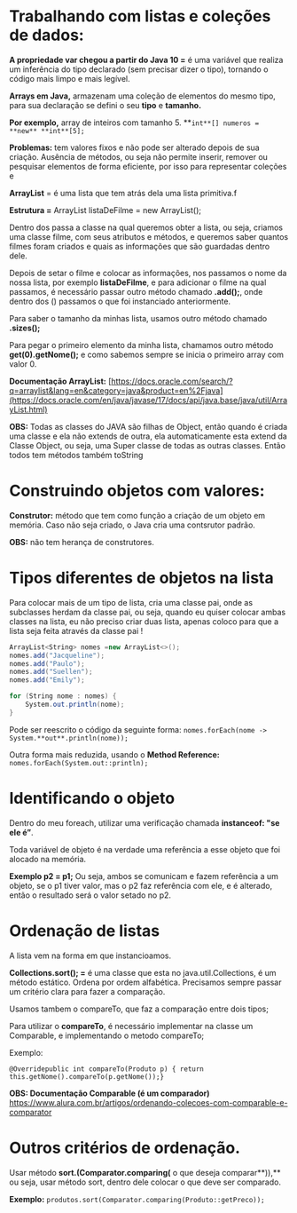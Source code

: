 # Trabalhando com listas e coleções de dados:

**A propriedade var chegou a partir do Java 10  =** é uma variável que realiza um inferência do tipo declarado (sem precisar dizer o tipo), tornando o código mais limpo e mais legível.

**Arrays em Java,** armazenam uma coleção de elementos do mesmo tipo, para sua declaração se defini o seu **tipo**  e **tamanho.**

**Por exemplo,** array de inteiros com tamanho 5. **`int**[] numeros = **new** **int**[5];`

**Problemas:** tem valores fixos e não pode ser alterado depois de sua criação. Ausência de métodos, ou seja não permite inserir, remover ou pesquisar elementos de forma eficiente, por isso para representar coleções e 

**ArrayList** = é uma lista que tem atrás dela uma lista primitiva.f

**Estrutura =** ArrayList<Filme> listaDeFilme = new ArrayList();

Dentro dos <Classe> passa a classe na qual queremos obter a lista, ou seja, criamos uma classe filme, com seus atributos e métodos, e queremos saber quantos filmes foram criados e quais as informações que são guardadas dentro dele.

Depois de setar o filme e colocar as informações, nos passamos o nome da nossa lista, por exemplo **listaDeFilme**, e para adicionar o filme na qual passamos, é necessário passar outro método chamado **.add();**, onde dentro dos () passamos o que foi instanciado anteriormente.

Para saber o tamanho da minhas lista, usamos outro método chamado **.sizes();**

Para pegar o primeiro elemento da minha lista, chamamos outro método **get(0).getNome();** e como sabemos sempre se inicia o primeiro array com valor 0. 

**Documentação ArrayList:** [https://docs.oracle.com/search/?q=arraylist&lang=en&category=java&product=en%2Fjava](https://docs.oracle.com/en/java/javase/17/docs/api/java.base/java/util/ArrayList.html)

**OBS:** Todas as classes do JAVA são filhas de Object, então quando é criada uma classe e ela não extends de outra, ela automaticamente esta extend da Classe Object, ou seja, uma Super classe de todas as outras classes. Então todos tem métodos também toString

# Construindo objetos com valores:

**Construtor:** método que tem como função a criação de um objeto em memória. Caso não seja criado, o Java cria uma contsrutor padrão.

**OBS:** não tem herança de construtores.

# Tipos diferentes de objetos na lista

Para colocar mais de um tipo de lista, cria uma classe pai, onde as subclasses herdam da classe pai, ou seja, quando eu quiser colocar ambas classes na lista, eu não preciso criar duas lista, apenas coloco para que a lista seja feita através da classe pai !

```csharp
ArrayList<String> nomes =new ArrayList<>();
nomes.add("Jacqueline");
nomes.add("Paulo");
nomes.add("Suellen");
nomes.add("Emily");

for (String nome : nomes) {
    System.out.println(nome);
}
```

Pode ser reescrito o código da seguinte forma:
`nomes.forEach(nome -> System.**out**.println(nome));`

Outra forma mais reduzida, usando o **Method Reference:**
`nomes.forEach(System.out::println);`

# Identificando o objeto

Dentro do meu foreach, utilizar uma verificação chamada **instanceof: "se ele é”**.

Toda variável de objeto é na verdade uma referência a esse objeto que foi alocado na memória.

**Exemplo p2 = p1;** Ou seja, ambos se comunicam e fazem referência a um objeto, se o p1 tiver valor, mas o p2 faz referência com ele, e é alterado, então o resultado será o valor setado no p2.

# Ordenação de listas

A lista vem na forma em que instancioamos.

**Collections.sort(); =** é uma classe que esta no java.util.Collections, é um método estático. Ordena por ordem alfabética. Precisamos sempre passar um critério clara para fazer a comparação.

Usamos tambem o compareTo, que faz a comparação entre dois tipos;

Para utilizar o **compareTo**, é necessário implementar na classe um Comparable<Tipo>, e implementando o metodo compareTo;

Exemplo: 

`@Overridepublic int compareTo(Produto p) { return this.getNome().compareTo(p.getNome());}`

**OBS: Documentação Comparable (é um comparador)** https://www.alura.com.br/artigos/ordenando-colecoes-com-comparable-e-comparator

# Outros critérios de ordenação.

Usar método **sort.(Comparator.comparing(** o que deseja comparar**)),** ou seja, usar método sort, dentro dele colocar o que deve ser comparado.

**Exemplo:** 
`produtos.sort(Comparator.comparing(Produto::getPreco));`
